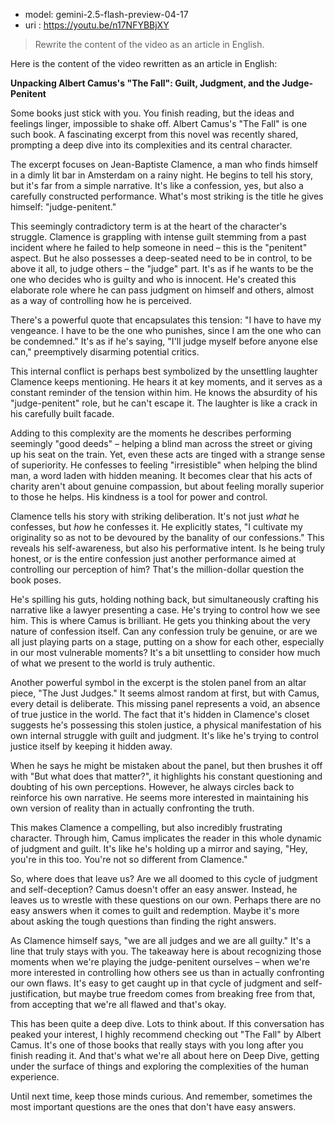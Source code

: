 - model: gemini-2.5-flash-preview-04-17
- uri  : https://youtu.be/n17NFYBBjXY

> Rewrite the content of the video as an article in English.

Here is the content of the video rewritten as an article in English:

**Unpacking Albert Camus's "The Fall": Guilt, Judgment, and the Judge-Penitent**

Some books just stick with you. You finish reading, but the ideas and feelings linger, impossible to shake off. Albert Camus's "The Fall" is one such book. A fascinating excerpt from this novel was recently shared, prompting a deep dive into its complexities and its central character.

The excerpt focuses on Jean-Baptiste Clamence, a man who finds himself in a dimly lit bar in Amsterdam on a rainy night. He begins to tell his story, but it's far from a simple narrative. It's like a confession, yes, but also a carefully constructed performance. What's most striking is the title he gives himself: "judge-penitent."

This seemingly contradictory term is at the heart of the character's struggle. Clamence is grappling with intense guilt stemming from a past incident where he failed to help someone in need – this is the "penitent" aspect. But he also possesses a deep-seated need to be in control, to be above it all, to judge others – the "judge" part. It's as if he wants to be the one who decides who is guilty and who is innocent. He's created this elaborate role where he can pass judgment on himself and others, almost as a way of controlling how he is perceived.

There's a powerful quote that encapsulates this tension: "I have to have my vengeance. I have to be the one who punishes, since I am the one who can be condemned." It's as if he's saying, "I'll judge myself before anyone else can," preemptively disarming potential critics.

This internal conflict is perhaps best symbolized by the unsettling laughter Clamence keeps mentioning. He hears it at key moments, and it serves as a constant reminder of the tension within him. He knows the absurdity of his "judge-penitent" role, but he can't escape it. The laughter is like a crack in his carefully built facade.

Adding to this complexity are the moments he describes performing seemingly "good deeds" – helping a blind man across the street or giving up his seat on the train. Yet, even these acts are tinged with a strange sense of superiority. He confesses to feeling "irresistible" when helping the blind man, a word laden with hidden meaning. It becomes clear that his acts of charity aren't about genuine compassion, but about feeling morally superior to those he helps. His kindness is a tool for power and control.

Clamence tells his story with striking deliberation. It's not just *what* he confesses, but *how* he confesses it. He explicitly states, "I cultivate my originality so as not to be devoured by the banality of our confessions." This reveals his self-awareness, but also his performative intent. Is he being truly honest, or is the entire confession just another performance aimed at controlling our perception of him? That's the million-dollar question the book poses.

He's spilling his guts, holding nothing back, but simultaneously crafting his narrative like a lawyer presenting a case. He's trying to control how we see him. This is where Camus is brilliant. He gets you thinking about the very nature of confession itself. Can any confession truly be genuine, or are we all just playing parts on a stage, putting on a show for each other, especially in our most vulnerable moments? It's a bit unsettling to consider how much of what we present to the world is truly authentic.

Another powerful symbol in the excerpt is the stolen panel from an altar piece, "The Just Judges." It seems almost random at first, but with Camus, every detail is deliberate. This missing panel represents a void, an absence of true justice in the world. The fact that it's hidden in Clamence's closet suggests he's possessing this stolen justice, a physical manifestation of his own internal struggle with guilt and judgment. It's like he's trying to control justice itself by keeping it hidden away.

When he says he might be mistaken about the panel, but then brushes it off with "But what does that matter?", it highlights his constant questioning and doubting of his own perceptions. However, he always circles back to reinforce his own narrative. He seems more interested in maintaining his own version of reality than in actually confronting the truth.

This makes Clamence a compelling, but also incredibly frustrating character. Through him, Camus implicates the reader in this whole dynamic of judgment and guilt. It's like he's holding up a mirror and saying, "Hey, you're in this too. You're not so different from Clamence."

So, where does that leave us? Are we all doomed to this cycle of judgment and self-deception? Camus doesn't offer an easy answer. Instead, he leaves us to wrestle with these questions on our own. Perhaps there are no easy answers when it comes to guilt and redemption. Maybe it's more about asking the tough questions than finding the right answers.

As Clamence himself says, "we are all judges and we are all guilty." It's a line that truly stays with you. The takeaway here is about recognizing those moments when we're playing the judge-penitent ourselves – when we're more interested in controlling how others see us than in actually confronting our own flaws. It's easy to get caught up in that cycle of judgment and self-justification, but maybe true freedom comes from breaking free from that, from accepting that we're all flawed and that's okay.

This has been quite a deep dive. Lots to think about. If this conversation has peaked your interest, I highly recommend checking out "The Fall" by Albert Camus. It's one of those books that really stays with you long after you finish reading it. And that's what we're all about here on Deep Dive, getting under the surface of things and exploring the complexities of the human experience.

Until next time, keep those minds curious. And remember, sometimes the most important questions are the ones that don't have easy answers.
